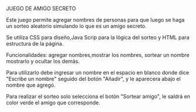 JUEGO DE AMIGO SECRETO

Este juego permite agregar nombres de personas para que luego se haga un sorteo aleatorio simulando lo que es un amigo secreto.

Se utiliza CSS para diseño,Java Scrip para la lógica del sorteo y HTML para estructura de la página.

Funcionalidades: agregar nombres,mostrar los nombres,  sortear un nombre mostrarlo y ocultar los demás.

Para utilizarlo debe ingresar un nombre en el espacio en blanco donde dice "Escribe un nombre" seguido del botón "Añadir", y le aparecera abajo el nombre que agregó.

Para realizar el sorteo solo selecciona el botón "Sortear amigo", le saldrá en color verde el amigo que corresponde.
